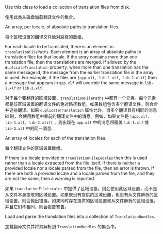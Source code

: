 Use this class to load a collection of translation files from disk.

使用此类从磁盘加载翻译文件的集合。

An array, per locale, of absolute paths to translation files.

每个区域设置的翻译文件绝对路径的数组。

For each locale to be translated, there is an element in `translationFilePaths`. Each element
is an array of absolute paths to translation files for that locale.
If the array contains more than one translation file, then the translations are merged.
If allowed by the `duplicateTranslation` property, when more than one translation has the same
message id, the message from the earlier translation file in the array is used.
For example, if the files are `[app.xlf, lib-1.xlf, lib-2.xlif]` then a message that appears in
`app.xlf` will override the same message in `lib-1.xlf` or `lib-2.xlf`.

对于每个要翻译的区域设置，`translationFilePaths`
中都有一个元素。每个元素都是该区域设置的翻译文件的绝对路径数组。如果数组包含多个翻译文件，则会合并这些翻译。如果
`duplicateTranslation` 属性允许，当多个翻译具有相同的消息 id
时，会使用数组中靠前的翻译文件中的消息。例如，如果文件是 `[app.xlf, lib-1.xlf, lib-2.xlif]`
，则出现在 `app.xlf` 中的消息将覆盖 `lib-1.xlf` 或 `lib-2.xlf` 中的同一消息.

An array of locales for each of the translation files.

每个翻译文件的区域设置数组。

If there is a locale provided in `translationFileLocales` then this is used rather than a
locale extracted from the file itself.
If there is neither a provided locale nor a locale parsed from the file, then an error is
thrown.
If there are both a provided locale and a locale parsed from the file, and they are not the
same, then a warning is reported.

如果 `translationFileLocales`
中提供了区域设置，则会使用此区域设置，而不是从文件本身提取的区域设置。如果既没有提供的区域设置，也没有从文件解析的区域设置，则会抛出错误。如果同时存在提供的区域设置和从文件解析的区域设置，并且它们不相同，则会报告警告。

Load and parse the translation files into a collection of `TranslationBundles`.

加载翻译文件并将其解析到 `TranslationBundles` 的集合中。